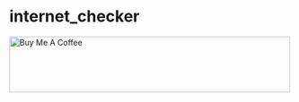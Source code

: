 # internet_checker

<a href="https://www.buymeacoffee.com/nabindhakal" target="_blank"><img src="https://cdn.buymeacoffee.com/buttons/default-orange.png" alt="Buy Me A Coffee" height="100" width="500"></a>
